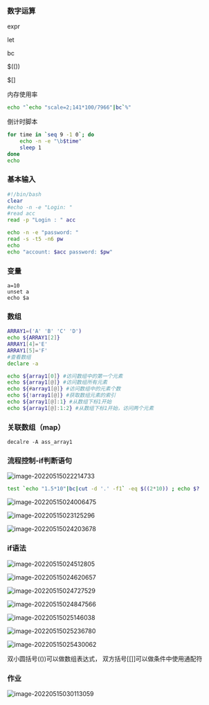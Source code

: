 ### 数字运算

expr

let

bc

$(())

$[]



内存使用率

```sh
echo "`echo "scale=2;141*100/7966"|bc`%"
```



倒计时脚本

```sh
for time in `seq 9 -1 0`; do
	echo -n -e "\b$time"
	sleep 1
done
echo
```



### 基本输入

```sh
#!/bin/bash
clear
#echo -n -e "Login: "
#read acc
read -p "Login : " acc

echo -n -e "password: "
read -s -t5 -n6 pw
echo
echo "account: $acc password: $pw"
```



### 变量

```
a=10
unset a
echo $a
```



### 数组

```sh
ARRAY1=('A' 'B' 'C' 'D')
echo ${ARRAY1[2]}
ARRAY1[4]='E'
ARRAY1[5]='F'
#查看数组
declare -a

echo ${array1[0]} #访问数组中的第一个元素
echo ${array1[@]} #访问数组所有元素
echo ${#array1[@]} #访问数组中的元素个数
echo ${!array1[@]} #获取数组元素的索引
echo ${array1[@]:1} #从数组下标1开始
echo ${array1[@]:1:2} #从数组下标1开始，访问两个元素
```



 ### 关联数组（map）

```
decalre -A ass_array1
```



### 流程控制-if判断语句

![image-20220515022214733](MarkDownImages/01-shell%E5%9F%BA%E6%9C%AC%E8%AF%AD%E6%B3%95.assets/image-20220515022214733.png)

```sh
test `echo "1.5*10"|bc|cut -d '.' -f1` -eq $((2*10)) ; echo $?
```

![image-20220515024006475](MarkDownImages/01-shell%E5%9F%BA%E6%9C%AC%E8%AF%AD%E6%B3%95.assets/image-20220515024006475.png)

![image-20220515023125296](MarkDownImages/01-shell%E5%9F%BA%E6%9C%AC%E8%AF%AD%E6%B3%95.assets/image-20220515023125296.png)

![image-20220515024203678](MarkDownImages/01-shell%E5%9F%BA%E6%9C%AC%E8%AF%AD%E6%B3%95.assets/image-20220515024203678.png)

### if语法

![image-20220515024512805](MarkDownImages/01-shell%E5%9F%BA%E6%9C%AC%E8%AF%AD%E6%B3%95.assets/image-20220515024512805.png)

![image-20220515024620657](MarkDownImages/01-shell%E5%9F%BA%E6%9C%AC%E8%AF%AD%E6%B3%95.assets/image-20220515024620657.png)

![image-20220515024727529](MarkDownImages/01-shell%E5%9F%BA%E6%9C%AC%E8%AF%AD%E6%B3%95.assets/image-20220515024727529.png)

![image-20220515024847566](MarkDownImages/01-shell%E5%9F%BA%E6%9C%AC%E8%AF%AD%E6%B3%95.assets/image-20220515024847566.png)

![image-20220515025146038](MarkDownImages/01-shell%E5%9F%BA%E6%9C%AC%E8%AF%AD%E6%B3%95.assets/image-20220515025146038.png)



![image-20220515025236780](MarkDownImages/01-shell%E5%9F%BA%E6%9C%AC%E8%AF%AD%E6%B3%95.assets/image-20220515025236780.png)



![image-20220515025430062](MarkDownImages/01-shell%E5%9F%BA%E6%9C%AC%E8%AF%AD%E6%B3%95.assets/image-20220515025430062.png)

双小圆括号(())可以做数组表达式， 双方括号[[]]可以做条件中使用通配符



### 作业

![image-20220515030113059](MarkDownImages/01-shell%E5%9F%BA%E6%9C%AC%E8%AF%AD%E6%B3%95.assets/image-20220515030113059.png)
